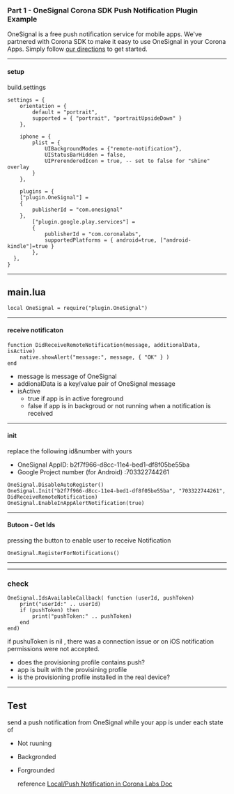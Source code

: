 ### Part 1 - OneSignal Corona SDK Push Notification Plugin Example

OneSignal is a free push notification service for mobile apps. We've partnered with Corona SDK to make it easy to use OneSignal in your Corona Apps. Simply follow [our directions](https://documentation.onesignal.com/docs/corona-sdk-setup) to get started.

---
#### setup
build.settings
```
settings = {
	orientation = {
		default = "portrait",
		supported = { "portrait", "portraitUpsideDown" }
	},
	
	iphone = {
		plist = {
			UIBackgroundModes = {"remote-notification"},
			UIStatusBarHidden = false,
			UIPrerenderedIcon = true, -- set to false for "shine" overlay
		}
	},
	
	plugins = {
    ["plugin.OneSignal"] =
    {
        publisherId = "com.onesignal"
    },
		["plugin.google.play.services"] =
		{
			publisherId = "com.coronalabs",
			supportedPlatforms = { android=true, ["android-kindle"]=true }
		},
  },
}
```

----
## main.lua
```
local OneSignal = require("plugin.OneSignal")
```

---
#### receive notificaton
```
function DidReceiveRemoteNotification(message, additionalData, isActive)
    native.showAlert("message:", message, { "OK" } )
end
```
* message is message of OneSignal
* addionalData is a key/value pair of OneSignal message
* isActive 
    * true if app is in active foreground
    * false if app is in backgroud or not running when a notification is received

---
#### init
replace the following id&number with yours
* OneSignal AppID: b2f7f966-d8cc-11e4-bed1-df8f05be55ba
* Google Project number (for Android) :703322744261
```
OneSignal.DisableAutoRegister()
OneSignal.Init("b2f7f966-d8cc-11e4-bed1-df8f05be55ba", "703322744261", DidReceiveRemoteNotification)
OneSignal.EnableInAppAlertNotification(true)
```

---
#### Butoon - Get Ids
pressing the button to enable user to receive Notification
```
OneSignal.RegisterForNotifications()
```

---


---
### check

```
OneSignal.IdsAvailableCallback( function (userId, pushToken)
    print("userId:" .. userId)
    if (pushToken) then
        print("pushToken:" .. pushToken)
    end
end)
```

if pushuToken is  nil , there was a connection issue or on iOS notification permissions were not accepted.
* does the provisioning profile contains push?
* app is built with the provisining profile
* is the provisioning profile installed in the real device?

---
## Test

send a push notification from OneSignal while your app is under each state of 

* Not ruuning
* Backgronded
* Forgrounded

    reference [Local/Push Notification in Corona Labs Doc](https://docs.coronalabs.com/guide/events/appNotification/index.html)

